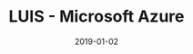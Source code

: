 ---
layout: site
title: "LUIS - Microsoft Azure"
date: 2019-01-02
categories: [microsoft]
version: 6.1.10
major: 6
minor: 1
patch: 10
slug: luis-ai
link: https://www.luis.ai/home
submitter: lpolepeddi
permalink: /sites/:slug
---